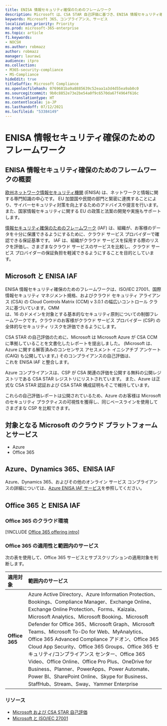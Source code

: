 ```yaml
---
title: ENISA 情報セキュリティ確保のためのフレームワーク
description: Microsoft は、CSA STAR 自己評価に基づき、ENISA 情報セキュリティ確保のためのフレームワークのリスク評価ツールと整合します。
keywords: Microsoft 365、コンプライアンス、サービス
localization_priority: Priority
ms.prod: microsoft-365-enterprise
ms.topic: article
f1.keywords:
- NOCSH
ms.author: robmazz
author: robmazz
manager: laurawi
audience: itpro
ms.collection:
- M365-security-compliance
- MS-Compliance
hideEdit: true
titleSuffix: Microsoft Compliance
ms.openlocfilehash: 0769681ba9a8885639c52eaa1a3d4d55ea9ab0c0
ms.sourcegitcommit: 9b0c8852e73e2be54a0f9c6570da67f4964f616c
ms.translationtype: HT
ms.contentlocale: ja-JP
ms.lasthandoff: 07/12/2021
ms.locfileid: "53384149"
---
```

# <a name="enisa-information-assurance-framework"></a>ENISA 情報セキュリティ確保のためのフレームワーク

## <a name="about-the-enisa-information-assurance-framework"></a>ENISA 情報セキュリティ確保のためのフレームワークの概要

[欧州ネットワーク情報セキュリティ機関](https://www.enisa.europa.eu/) (ENISA) は、ネットワークと情報に関する専門知識の中心です。 EU 加盟国や民間の部門と緊密に連携することにより、サイバーセキュリティ対策を向上するためのアドバイスや提言を行います。 また、国家情報セキュリティに関する EU の政策と法案の開発や実施もサポートします。

[情報セキュリティ確保のためのフレームワーク](https://www.enisa.europa.eu/publications/cloud-computing-information-assurance-framework) (IAF) は、組織が、お客様のデータを十分に保護できるようにするために、クラウド サービス プロバイダーで確認できる保証基準です。 IAF は、組織がクラウド サービスを採用する際のリスクを評価し、さまざまなクラウド サービスのサービスを比較し、クラウド サービス プロバイダーの保証負担を軽減できるようにすることを目的としています。

## <a name="microsoft-and-the-enisa-iaf"></a>Microsoft と ENISA IAF

ENISA 情報セキュリティ確保のためのフレームワークは、ISO/IEC 27001、国際情報セキュリティ マネジメント規格、およびクラウド セキュリティ アライアンス (CSA) の Cloud Controls Matrix (CCM) v 3.0.1 の幅広いコントロール クラスに基づいています。CMM  
は、16 のドメインを対象とする基本的なセキュリティ原則についての制御フレームワークです。クラウドのお客様がクラウド サービス プロバイダー (CSP) の全体的なセキュリティ リスクを評価できるようにします。

CSA STAR の自己評価のために、Microsoft は Microsoft Azure が CSA CCM に準拠していることを文書化したレポートを提出しました。 (Microsoft は、Azure に関する解答済みのコンセンサス アセスメント イニシアチブ アンケート (CAIQ) も公開しています。) そのコンプライアンスの自己評価は、  
これを ENISA IAF と整合します。

Azure コンプライアンスは、CSP が CSA 関連の評価を公開する無料の公開レジストリである CSA STAR レジストリにリストされています。 また、Azure は正式な CSA STAR 認証および CSA STAR 構成証明もそこで維持しています。

これらの自己評価レポートは公開されているため、Azure のお客様は Microsoft のセキュリティ プラクティスの可視性を獲得し、同じベースラインを使用してさまざまな CSP を比較できます。

## <a name="microsoft-in-scope-cloud-platforms--services"></a>対象となる Microsoft のクラウド プラットフォームとサービス

- Azure
- Office 365

## <a name="azure-dynamics-365-and-enisa-iaf"></a>Azure、Dynamics 365、ENISA IAF

Azure、Dynamics 365、およびその他のオンライン サービス コンプライアンスの詳細については、[Azure ENISA IAF サービス](/azure/compliance/offerings/offering-eu-enisa-iaf)を参照してください。

## <a name="office-365-and-enisa-iaf"></a>Office 365 と ENISA IAF

### <a name="office-365-cloud-environments"></a>Office 365 のクラウド環境

[!INCLUDE [Office 365 offering intro](../includes/o365-offering-introduction.md)]

### <a name="office-365-applicability-and-in-scope-services"></a>Office 365 の適用性と範囲内のサービス

次の表を使用して、Office 365 サービスとサブスクリプションの適用対象を判断します。

| **適用対象** | **範囲内のサービス** |
|:------------------|:----------------------|
| **Office 365** | Azure Active Directory、Azure Information Protection、Bookings、Compliance Manager、Exchange Online、Exchange Online Protection、Forms、Kaizala、Microsoft Analytics、Microsoft Booking、Microsoft Defender for Office 365、Microsoft Graph、Microsoft Teams、Microsoft To-Do for Web、MyAnalytics、Office 365 Advanced Compliance アドオン、Office 365 Cloud App Security、Office 365 Groups、Office 365 セキュリティ/コンプライアンス センター、Office 365 Video、Office Online、Office Pro Plus、OneDrive for Business、Planner、PowerApps、Power Automate、Power BI、SharePoint Online、Skype for Business、StaffHub、Stream、Sway、Yammer Enterprise |

### <a name="resources"></a>リソース

- [Microsoft および CSA STAR 自己評価](offering-csa-star-self-assessment.md)
- [Microsoft と ISO/IEC 27001](offering-ISO-27001.md)
